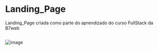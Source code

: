 # Landing_Page
 Landing_Page criada como parte do aprendizado do curso FullStack da B7web
 ##
 
 
 ![image](https://user-images.githubusercontent.com/66069561/144653369-559d77e0-7708-476c-9f2d-b59a19464af0.png)
